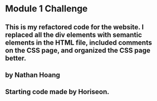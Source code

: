 # Module 1 Challenge
## This is my refactored code for the website. I replaced all the div elements with semantic elements in the HTML file, included comments on the CSS page, and organized the CSS page better.
## by Nathan Hoang
## Starting code made by Horiseon.

